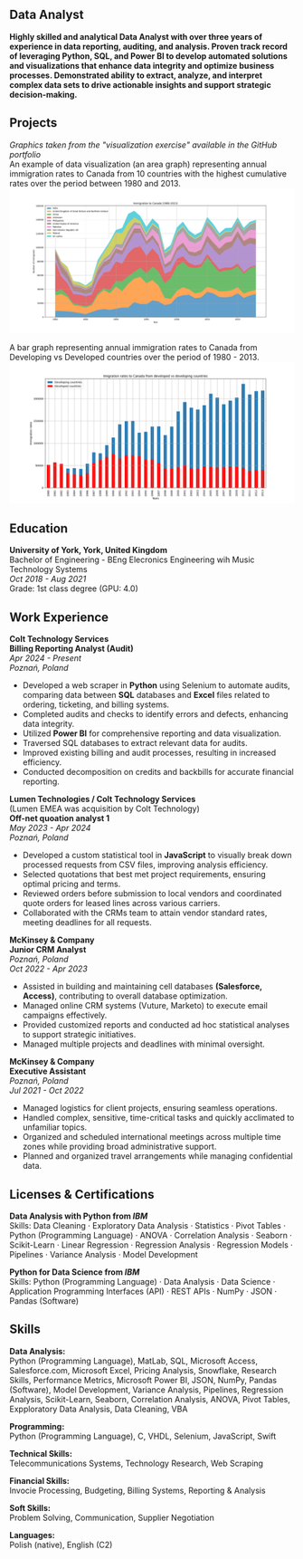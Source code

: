 ## Data Analyst
**Highly skilled and analytical Data Analyst with over three years of experience in data reporting, auditing, and analysis. Proven track record of leveraging Python, SQL, and Power BI to develop automated solutions and visualizations that enhance data integrity and optimize business processes. Demonstrated ability to extract, analyze, and interpret complex data sets to drive actionable insights and support strategic decision-making.**
  
## Projects
_Graphics taken from the "visualization exercise" available in the GitHub portfolio_  
An example of data visualization (an area graph) representing annual immigration rates to Canada from 10 countries with the highest cumulative rates over the period between 1980 and 2013.  
[![Immigration Visualization](assets/ImmigrationVisualization.png)](assets/ImmigrationVisualization.png)
  
A bar graph representing annual immigration rates to Canada from Developing vs Developed countries over the period of 1980 - 2013.
[![Immigration Visualization](assets/DevelopedVsDeveloping.png)](assets/DevelopedVsDeveloping.png)
   
## Education 
**University of York, York, United Kingdom**  
Bachelor of Engineering - BEng Elecronics Engineering wih Music Technology Systems  
_Oct 2018 - Aug 2021_  
Grade: 1st class degree (GPU: 4.0)  
  
  
## Work Experience
**Colt Technology Services**  
**Billing Reporting Analyst (Audit)**  
_Apr 2024 - Present_  
_Poznań, Poland_  
- Developed a web scraper in **Python**  using Selenium to automate audits, comparing data between **SQL** databases and **Excel** files related to ordering, ticketing, and billing systems.
- Completed audits and checks to identify errors and defects, enhancing data integrity.
- Utilized **Power BI** for comprehensive reporting and data visualization.
- Traversed SQL databases to extract relevant data for audits.</br>
- Improved existing billing and audit processes, resulting in increased efficiency.
- Conducted decomposition on credits and backbills for accurate financial reporting.
  
**Lumen Technologies / Colt Technology Services**  
(Lumen EMEA was acquisition by Colt Technology)  
**Off-net quoation analyst 1**  
_May 2023 - Apr 2024_  
_Poznań, Poland_  
- Developed a custom statistical tool in **JavaScript** to visually break down processed requests from CSV files, improving analysis efficiency.
- Selected quotations that best met project requirements, ensuring optimal pricing and terms.
- Reviewed orders before submission to local vendors and coordinated quote orders for leased lines across various carriers.
- Collaborated with the CRMs team to attain vendor standard rates, meeting deadlines for all requests.
  
**McKinsey & Company**  
**Junior CRM Analyst**  
_Poznań, Poland_  
_Oct 2022 - Apr 2023_  
- Assisted in building and maintaining cell databases **(Salesforce, Access)**, contributing to overall database optimization.
- Managed online CRM systems (Vuture, Marketo) to execute email campaigns effectively.
- Provided customized reports and conducted ad hoc statistical analyses to support strategic initiatives.
- Managed multiple projects and deadlines with minimal oversight.
  
**McKinsey & Company**  
**Executive Assistant**  
_Poznań, Poland_  
_Jul 2021 - Oct 2022_  
- Managed logistics for client projects, ensuring seamless operations.
- Handled complex, sensitive, time-critical tasks and quickly acclimated to unfamiliar topics.
- Organized and scheduled international meetings across multiple time zones while providing broad administrative support.
- Planned and organized travel arrangements while managing confidential data.
  
## Licenses & Certifications
**Data Analysis with Python from _IBM_**  
Skills: Data Cleaning · Exploratory Data Analysis · Statistics · Pivot Tables · Python (Programming Language) · ANOVA · Correlation Analysis · Seaborn · Scikit-Learn · Linear Regression · Regression Analysis · Regression Models · Pipelines · Variance Analysis · Model Development  
  
**Python for Data Science from _IBM_**  
Skills: Python (Programming Language) · Data Analysis · Data Science · Application Programming Interfaces (API) · REST APIs · NumPy · JSON · Pandas (Software)  
  
  
## Skills
**Data Analysis:**  
Python (Programming Language), MatLab, SQL, Microsoft Access, Salesforce.com, Microsoft Excel, Pricing Analysis, Snowflake, Research Skills, Performance Metrics, Microsoft Power BI, JSON, NumPy, Pandas (Software), Model Development, Variance Analysis, Pipelines, Regression Analysis, Scikit-Learn, Seaborn, Correlation Analysis, ANOVA, Pivot Tables, Expploratory Data Analysis, Data Cleaning, VBA  
  
**Programming:**  
Python (Programming Language), C, VHDL, Selenium, JavaScript, Swift 
  
**Technical Skills:**  
Telecommunications Systems, Technology Research, Web Scraping  
  
**Financial Skills:**  
Invocie Processing, Budgeting, Billing Systems, Reporting & Analysis  
  
**Soft Skills:**  
Problem Solving, Communication, Supplier Negotiation  
  
**Languages:**  
Polish (native), English (C2)  
